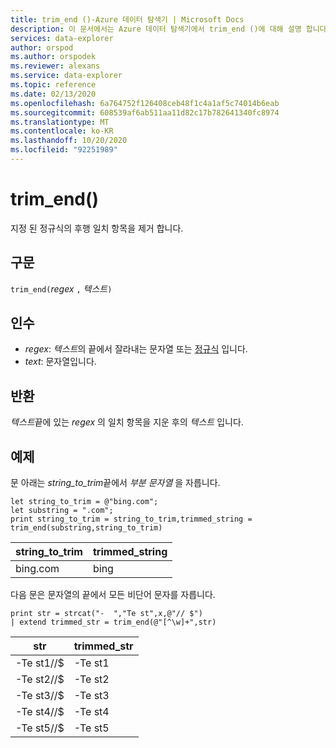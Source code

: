 ```yaml
---
title: trim_end ()-Azure 데이터 탐색기 | Microsoft Docs
description: 이 문서에서는 Azure 데이터 탐색기에서 trim_end ()에 대해 설명 합니다.
services: data-explorer
author: orspod
ms.author: orspodek
ms.reviewer: alexans
ms.service: data-explorer
ms.topic: reference
ms.date: 02/13/2020
ms.openlocfilehash: 6a764752f126408ceb48f1c4a1af5c74014b6eab
ms.sourcegitcommit: 608539af6ab511aa11d82c17b782641340fc8974
ms.translationtype: MT
ms.contentlocale: ko-KR
ms.lasthandoff: 10/20/2020
ms.locfileid: "92251989"
---
```

# <a name="trim_end"></a>trim_end()

지정 된 정규식의 후행 일치 항목을 제거 합니다.

## <a name="syntax"></a>구문

`trim_end(`*regex* `,` *텍스트*`)`

## <a name="arguments"></a>인수

* *regex*: *텍스트*의 끝에서 잘라내는 문자열 또는 [정규식](re2.md) 입니다.  
* *text*: 문자열입니다.

## <a name="returns"></a>반환

*텍스트*끝에 있는 *regex* 의 일치 항목을 지운 후의 *텍스트* 입니다.

## <a name="example"></a>예제

문 아래는 *string_to_trim*끝에서 *부분 문자열* 을 자릅니다.

```kusto
let string_to_trim = @"bing.com";
let substring = ".com";
print string_to_trim = string_to_trim,trimmed_string = trim_end(substring,string_to_trim)
```

|string_to_trim|trimmed_string|
|--------------|--------------|
|bing.com      |bing          |

다음 문은 문자열의 끝에서 모든 비단어 문자를 자릅니다.

```kusto
print str = strcat("-  ","Te st",x,@"// $")
| extend trimmed_str = trim_end(@"[^\w]+",str)
```

|str          |trimmed_str|
|-------------|-----------|
|-Te st1//$|-Te st1  |
|-Te st2//$|-Te st2  |
|-Te st3//$|-Te st3  |
|-Te st4//$|-Te st4  |
|-Te st5//$|-Te st5  |